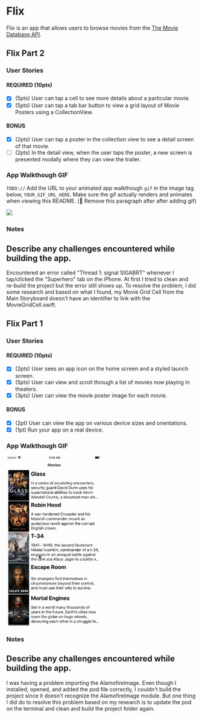 # Flix

Flix is an app that allows users to browse movies from the [The Movie Database API](http://docs.themoviedb.apiary.io/#).

## Flix Part 2

### User Stories

#### REQUIRED (10pts)
- [x] (5pts) User can tap a cell to see more details about a particular movie.
- [x] (5pts) User can tap a tab bar button to view a grid layout of Movie Posters using a CollectionView.

#### BONUS
- [x] (2pts) User can tap a poster in the collection view to see a detail screen of that movie.
- [ ] (2pts) In the detail view, when the user taps the poster, a new screen is presented modally where they can view the trailer.

### App Walkthough GIF
`TODO://` Add the URL to your animated app walkthough `gif` in the image tag below, `YOUR_GIF_URL_HERE`. Make sure the gif actually renders and animates when viewing this README. (🚫 Remove this paragraph after after adding gif)

<img src="YOUR_GIF_URL_HERE" width=250><br>

### Notes
Describe any challenges encountered while building the app.
---
Encountered an error called "Thread 1: signal SIGABRT" whenever I tap/clicked the "Superhero" tab on the iPhone. At first I tried to clean and re-build the project but the error still shows up. To resolve the problem, I did some research and based on what I found, my Movie Grid Cell from the Main Storyboard doesn't have an identifier to link with the MovieGridCell.swift.

## Flix Part 1

### User Stories

#### REQUIRED (10pts)
- [x] (2pts) User sees an app icon on the home screen and a styled launch screen.
- [x] (5pts) User can view and scroll through a list of movies now playing in theaters.
- [x] (3pts) User can view the movie poster image for each movie.

#### BONUS
- [x] (2pt) User can view the app on various device sizes and orientations.
- [x] (1pt) Run your app on a real device.

### App Walkthough GIF

<img src="https://raw.githubusercontent.com/chrisrosana/Flixster-app/master/flixApp.gif" width=250><br>

### Notes
Describe any challenges encountered while building the app.
---
I was having a problem importing the AlamofireImage. Even though I installed, opened, and added the pod file correctly, I couldn't build the project since it doesn't recognize the AlamofireImage module. But one thing I did do to resolve this problem based on my research is to update the pod on the terminal and clean and build the project folder again.
